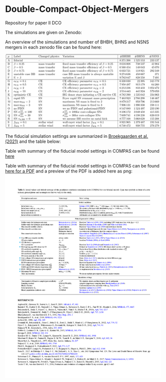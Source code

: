 # Double-Compact-Object-Mergers
Repository for paper II DCO





The simulations are given on Zenodo: 


An overview of the simulations and number of BHBH, BHNS and NSNS mergers in each zenodo file can be found here:

![alt text](https://github.com/FloorBroekgaarden/Double-Compact-Object-Mergers/blob/main/otherFiles/DCO_table_detailed.png?raw=true)

The fiducial simulation settings are summarized in [Broekgaarden et al. (2021)](https://ui.adsabs.harvard.edu/abs/2021arXiv210302608B/abstract) and the table below: 


Table with summary of the fiducial model settings in COMPAS can be found [here](https://github.com/FloorBroekgaarden/Double-Compact-Object-Mergers/blob/main/otherFiles/Table_with_detailed_binary__population_synthesis_simulation_settings.pdf)

Table with summary of the fiducial model settings in COMPAS can be found [here for a PDF](https://github.com/FloorBroekgaarden/Double-Compact-Object-Mergers/blob/main/otherFiles/Table_with_detailed_binary__population_synthesis_simulation_settings.pdf)
and a preview of the PDF is added here as png: 
![alt text](https://github.com/FloorBroekgaarden/Double-Compact-Object-Mergers/blob/main/otherFiles/Table_with_detailed_binary__population_synthesis_simulation_settings_Page_1.png?raw=true)


